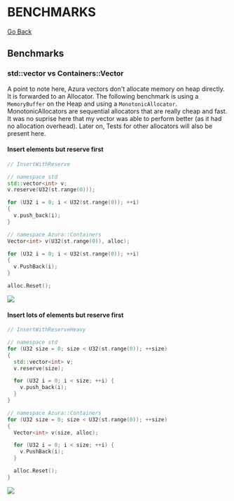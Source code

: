 # BENCHMARKS

[Go Back](./)

## Benchmarks

### std::vector vs Containers::Vector

A point to note here, Azura vectors don't allocate memory on heap directly. It is forwarded to an Allocator. The following benchmark is using a `MemoryBuffer` on the Heap and using a `MonotonicAllocator`. MonotonicAllocators are sequential allocators that are really cheap and fast. It was no suprise here that my vector was able to perform better \(as it had no allocation overhead\). Later on, Tests for other allocators will also be present here.

#### Insert elements but reserve first

```cpp
// InsertWithReserve

// namespace std
std::vector<int> v;
v.reserve(U32(st.range(0)));

for (U32 i = 0; i < U32(st.range(0)); ++i)
{
  v.push_back(i);
}

// namespace Azura::Containers
Vector<int> v(U32(st.range(0)), alloc);

for (U32 i = 0; i < U32(st.range(0)); ++i)
{
  v.PushBack(i);
}

alloc.Reset();
```

![](https://github.com/vasumahesh1/azura/tree/743ccab790f1e97def9880afa64dbf2d3da2d70b/Docs/Images/InsertWithResize.PNG)

#### Insert lots of elements but reserve first

```cpp
// InsertWithReserveHeavy

// namespace std
for (U32 size = 0; size < U32(st.range(0)); ++size)
{
  std::vector<int> v;
  v.reserve(size);

  for (U32 i = 0; i < size; ++i) {
    v.push_back(i);
  }
}

// namespace Azura::Containers
for (U32 size = 0; size < U32(st.range(0)); ++size)
{
  Vector<int> v(size, alloc);

  for (U32 i = 0; i < size; ++i) {
    v.PushBack(i);
  }

  alloc.Reset();
}
```

![](https://github.com/vasumahesh1/azura/tree/743ccab790f1e97def9880afa64dbf2d3da2d70b/Docs/Images/InsertWithResizeHeavy.PNG)

